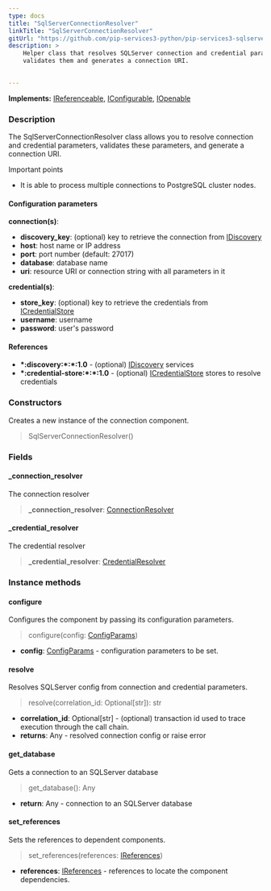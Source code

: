 ```yaml
---
type: docs
title: "SqlServerConnectionResolver"
linkTitle: "SqlServerConnectionResolver"
gitUrl: "https://github.com/pip-services3-python/pip-services3-sqlserver-python"
description: >
    Helper class that resolves SQLServer connection and credential parameters,
    validates them and generates a connection URI.

   
---
```


**Implements:** [IReferenceable](../../../commons/refer/ireferenceable), [IConfigurable](../../../commons/config/iconfigurable),
[IOpenable](../../../commons/run/iopenable)

### Description

The SqlServerConnectionResolver class allows you to resolve connection and credential parameters, validates these parameters, and generate a connection URI.

Important points

-  It is able to process multiple connections to PostgreSQL cluster nodes.

#### Configuration parameters

**connection(s)**:
- **discovery_key**: (optional) key to retrieve the connection from [IDiscovery](../../../components/connect/idiscovery)
- **host**: host name or IP address
- **port**: port number (default: 27017)
- **database**: database name
- **uri**: resource URI or connection string with all parameters in it

**credential(s)**:
- **store_key**: (optional) key to retrieve the credentials from [ICredentialStore](../../../components/auth/icredential_store)
- **username**: username
- **password**: user's password

#### References
- **\*:discovery:\*:\*:1.0** - (optional) [IDiscovery](../../../components/connect/idiscovery) services
- **\*:credential-store:\*:\*:1.0** - (optional) [ICredentialStore](../../../components/auth/icredential_store) stores to resolve credentials


### Constructors
Creates a new instance of the connection component.

> SqlServerConnectionResolver()

### Fields

<span class="hide-title-link">

#### _connection_resolver
The connection resolver
> **_connection_resolver**: [ConnectionResolver](../../../components/connect/connection_resolver) 

#### _credential_resolver
The credential resolver
> **_credential_resolver**: [CredentialResolver](../../../components/auth/credential_resolver) 

</span>


### Instance methods


#### configure
Configures the component by passing its configuration parameters.

> configure(config: [ConfigParams](../../../commons/config/config_params))

- **config**: [ConfigParams](../../../commons/config/config_params) - configuration parameters to be set.


#### resolve
Resolves SQLServer config from connection and credential parameters.

> resolve(correlation_id: Optional[str]): str

- **correlation_id**: Optional[str] - (optional) transaction id used to trace execution through the call chain.
- **returns**: Any - resolved connection config or raise error


#### get_database
Gets a connection to an SQLServer database

> get_database(): Any

- **return**: Any - connection to an SQLServer database


#### set_references
Sets the references to dependent components.

> set_references(references: [IReferences](../../../commons/refer/ireferences))

- **references**: [IReferences](../../../commons/refer/ireferences) - references to locate the component dependencies.
